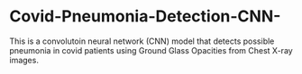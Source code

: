 # Covid-Pneumonia-Detection-CNN-
This is a convolutoin neural network (CNN) model that detects possible pneumonia in covid patients using Ground Glass Opacities from Chest X-ray images. 
